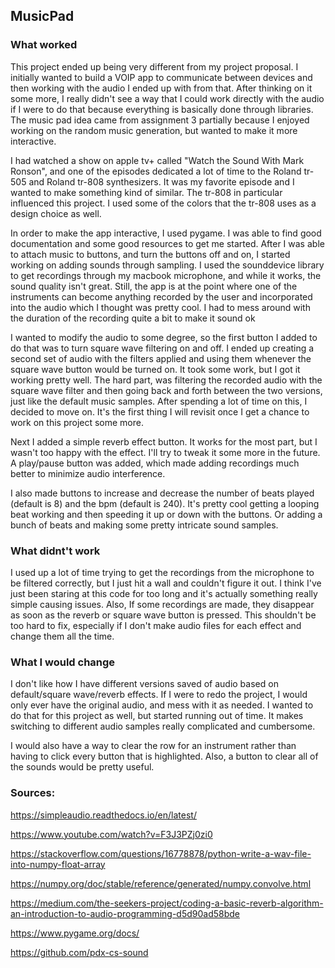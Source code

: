 <h2>MusicPad</h2>

<h3>What worked</h3>

<p>This project ended up being very different from my project proposal. I initially wanted to build
a VOIP app to communicate between devices and then working with the audio I ended up with from that.
After thinking on it some more, I really didn't see a way that I could work directly with the audio if
I were to do that because everything is basically done through libraries. The music pad idea came from
assignment 3 partially because I enjoyed working on the random music generation, but wanted to make it
more interactive.</p>

<p>I had watched a show on apple tv+ called "Watch the Sound With Mark Ronson", and one of the episodes
dedicated a lot of time to the Roland tr-505 and Roland tr-808 synthesizers. It was my favorite 
episode and I wanted to make something kind of similar. The tr-808 in particular influenced this
project. I used some of the colors that the tr-808 uses as a design choice as well.</p>

<p>In order to make the app interactive, I used pygame. I was able to find good documentation and
some good resources to get me started. After I was able to attach music to buttons, and turn the buttons
off and on, I started working on adding sounds through sampling. I used the sounddevice library to get
recordings through my macbook microphone, and while it works, the sound quality isn't great. Still, the app is at
the point where one of the instruments can become anything recorded by the user and incorporated into
the audio which I thought was pretty cool. I had to mess around with the duration of the recording
quite a bit to make it sound ok</p>

<p>I wanted to modify the audio to some degree, so the first button I added to do that was to turn
square wave filtering on and off. I ended up creating a second set of audio with the filters applied
and using them whenever the square wave button would be turned on. It took some work, but I got it 
working pretty well. The hard part, was filtering the recorded audio with the square wave filter and 
then going back and forth between the two versions, just like the default music samples. After
spending a lot of time on this, I decided to move on. It's the first thing I will revisit
once I get a chance to work on this project some more.</p>

<p>Next I added a simple reverb effect button. It works for the most part, but I wasn't too happy
with the effect. I'll try to tweak it some more in the future. A play/pause button was added, which
made adding recordings much better to minimize audio interference.</p>

<p>I also made buttons to increase and decrease the number of beats played (default is 8) and
the bpm (default is 240). It's pretty cool getting a looping beat working and then speeding it up or
down with the buttons. Or adding a bunch of beats and making some pretty intricate sound samples.</p>

<h3>What didnt't work</h3>

<p>I used up a lot of time trying to get the recordings from the microphone to be filtered correctly,
but I just hit a wall and couldn't figure it out. I think I've just been staring at this code for too
long and it's actually something really simple causing issues. Also, If some recordings are made,
they disappear as soon as the reverb or square wave button is pressed. This shouldn't be too hard to 
fix, especially if I don't make audio files for each effect and change them all the time. </p>

<h3>What I would change</h3>

<p>I don't like how I have different versions saved of audio based on default/square wave/reverb effects.
If I were to redo the project, I would only ever have the original audio, and mess with it as needed. I 
wanted to do that for this project as well, but started running out of time. It makes switching to 
different audio samples really complicated and cumbersome.</p>

<p>I would also have a way to clear the row for an instrument rather than having to click every button
that is highlighted. Also, a button to clear all of the sounds would be pretty useful.</p>

<h3>Sources:</h3>
<p>

https://simpleaudio.readthedocs.io/en/latest/

https://www.youtube.com/watch?v=F3J3PZj0zi0

https://stackoverflow.com/questions/16778878/python-write-a-wav-file-into-numpy-float-array

https://numpy.org/doc/stable/reference/generated/numpy.convolve.html

https://medium.com/the-seekers-project/coding-a-basic-reverb-algorithm-an-introduction-to-audio-programming-d5d90ad58bde

https://www.pygame.org/docs/

https://github.com/pdx-cs-sound

</p>